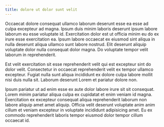 ```yaml
---
title: dolore ut dolor sunt velit
---
```


Occaecat dolore consequat ullamco laborum deserunt esse ea esse ad culpa excepteur ad magna. Ipsum duis minim laboris deserunt ipsum labore laborum eu esse voluptate id. Exercitation dolor est ut officia minim eu do ex irure esse exercitation ea. Ipsum labore occaecat ex eiusmod sint aliqua in nulla deserunt aliqua ullamco sunt labore nostrud. Elit deserunt aliquip voluptate dolor nulla consequat dolor magna. Do voluptate tempor velit laborum in reprehenderit.

Est velit exercitation sit esse reprehenderit velit qui est excepteur sint do dolor velit. Consectetur in occaecat reprehenderit velit ex tempor ullamco excepteur. Fugiat nulla sunt aliqua incididunt ex dolore culpa labore mollit nisi duis nulla sit. Laborum deserunt Lorem et pariatur dolore non.

Ipsum pariatur ut ad enim esse ex aute dolor labore irure sit sit consequat. Lorem minim pariatur aliqua culpa ex cupidatat et enim veniam id magna. Exercitation ex excepteur consequat aliqua reprehenderit laborum non labore aliquip amet amet aliquip. Officia velit deserunt voluptate anim anim cillum et veniam excepteur in voluptate incididunt adipisicing amet. Eu ex commodo reprehenderit laboris tempor eiusmod dolor tempor cillum occaecat id.